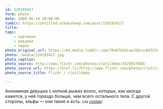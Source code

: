 ```yaml
---
id: 129193417
form: photo
date: 2009-06-24 10:00:00
tumblr: https://untitled.urbansheep.com/post/129193417/
title:
tags:
    - картинки
    - девушки
    - порно
photo_original_url: https://64.media.tumblr.com/78n67m26LowlbbcucW15ItWYo1_400.jpg
photo: /media/129193417.jpg
photo_caption: 
photo_source: http://www.flickr.com/photos/clotildebo/3525037888/
photo_source_url: https://href.li/?http://www.flickr.com/photos/clotildebo/3525037888/
photo_source_title: Flickr / clotildebo

---
```


<p>Анонимная девушка с копной рыжих волос, которых, как иногда кажется, у неё гораздо больше, чем всего остального тела. С другой стороны, эльфы — они такие и есть. <small>(via <a href="http://www.flickr.com/photos/clotildebo/3525037888/">clotilde</a>)</small></p>

